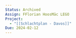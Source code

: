 ```yaml
---
Status: Archived
Assign: FFlorian HoosMäc LEGO
Project:
  - "[[Schlachtplan - Davos]]"
Due: 2024-02-12
---
```

